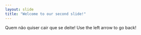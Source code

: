 ```yaml
---
layout: slide
title: "Welcome to our second slide!"
---
```

Quem não quiser cair que se deite!
Use the left arrow to go back!